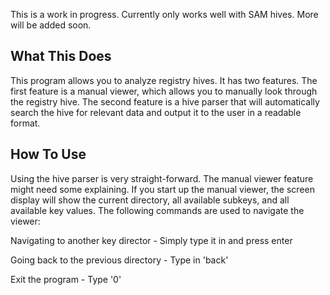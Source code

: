 This is a work in progress. Currently only works well with SAM hives. More will be added soon.

What This Does
--------------
This program allows you to analyze registry hives. It has two features. The first feature is a manual viewer, which allows you to manually look through the registry hive. The second feature is a hive parser that will automatically search the hive for relevant data and
output it to the user in a readable format.

How To Use
----------
Using the hive parser is very straight-forward. The manual viewer feature might need some explaining. If you start up the manual viewer, the screen display will show the current directory, all available subkeys, and all available key values. The following commands are
used to navigate the viewer:

Navigating to another key director - Simply type it in and press enter

Going back to the previous directory - Type in 'back'

Exit the program - Type '0'
